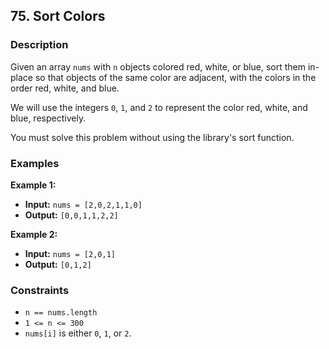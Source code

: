 ## 75. Sort Colors


### Description

Given an array `nums` with `n` objects colored red, white, or blue, sort them in-place so that objects of the same color are adjacent, with the colors in the order red, white, and blue.

We will use the integers `0`, `1`, and `2` to represent the color red, white, and blue, respectively.

You must solve this problem without using the library's sort function.

### Examples

**Example 1:**

- **Input:** `nums = [2,0,2,1,1,0]`
- **Output:** `[0,0,1,1,2,2]`

**Example 2:**

- **Input:** `nums = [2,0,1]`
- **Output:** `[0,1,2]`

### Constraints

- `n == nums.length`
- `1 <= n <= 300`
- `nums[i]` is either `0`, `1`, or `2`.
